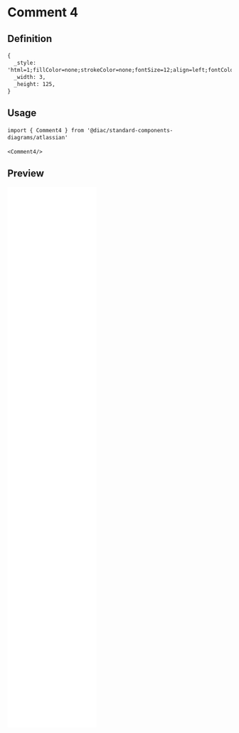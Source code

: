 # Comment 4

## Definition

```
{
  _style: 'html=1;fillColor=none;strokeColor=none;fontSize=12;align=left;fontColor=#596780;whiteSpace=wrap',
  _width: 3,
  _height: 125,
}
```

## Usage

```
import { Comment4 } from '@diac/standard-components-diagrams/atlassian'

<Comment4/>
```

## Preview

<img src="./comment-4.png" width="200"/>
